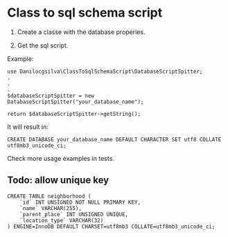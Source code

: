 # Class to sql schema script

1. Create a classe with the database properies.

2. Get the sql script.

Example:
```
use Danilocgsilva\ClassToSqlSchemaScript\DatabaseScriptSpitter;
.
.
.
$databaseScriptSpitter = new DatabaseScriptSpitter("your_database_name");

return $databaseScriptSpitter->getString();
```
It will result in:
```
CREATE DATABASE your_database_name DEFAULT CHARACTER SET utf8 COLLATE utf8mb3_unicode_ci;
```
Check more usage examples in tests.

## Todo: allow unique key

```
CREATE TABLE neighborhood (
    `id` INT UNSIGNED NOT NULL PRIMARY KEY,
    `name` VARCHAR(255),
    `parent_place` INT UNSIGNED UNIQUE,
    `location_type` VARCHAR(32)
) ENGINE=InnoDB DEFAULT CHARSET=utf8mb3 COLLATE=utf8mb3_unicode_ci;
```
